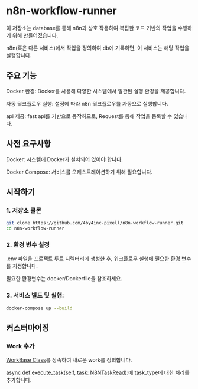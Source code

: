# n8n-workflow-runner

이 저장소는 database를 통해 n8n과 상호 작용하여 복잡한 코드 기반의 작업을 수행하기 위해 만들어졌습니다.

n8n(혹은 다른 서비스)에서 작업을 정의하여 db에 기록하면, 이 서비스는 해당 작업을 실행합니다.

## 주요 기능

Docker 환경: Docker를 사용해 다양한 시스템에서 일관된 실행 환경을 제공합니다.

자동 워크플로우 실행: 설정에 따라 n8n 워크플로우를 자동으로 실행합니다.

api 제공: fast api를 기반으로 동작하므로, Request를 통해 작업을 등록할 수 있습니다.

## 사전 요구사항

Docker: 시스템에 Docker가 설치되어 있어야 합니다.

Docker Compose: 서비스를 오케스트레이션하기 위해 필요합니다.

## 시작하기

### 1.	저장소 클론
```bash
git clone https://github.com/4by4inc-pixell/n8n-workflow-runner.git
cd n8n-workflow-runner
```
### 2.	환경 변수 설정

.env 파일을 프로젝트 루트 디렉터리에 생성한 후, 워크플로우 실행에 필요한 환경 변수를 지정합니다.

필요한 환경변수는 docker/Dockerfile을 참조하세요.

### 3. 서비스 빌드 및 실행:
```bash
docker-compose up --build
```

## 커스터마이징

### Work 추가

[WorkBase Class](app/services/work/base.py)를 상속하여 새로운 work를 정의합니다.

[async def execute_task(self, task: N8NTaskRead):](https://github.com/4by4inc-pixell/n8n-workflow-runner/blob/1bc77d87929708d3837b7b51e914615c9afd03c0/app/services/n8n/excuter.py#L57)에 task_type에 대한 처리를 추가합니다.
